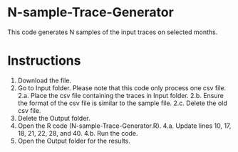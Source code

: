 # N-sample-Trace-Generator
This code generates N samples of the input traces on selected months.

# Instructions
1. Download the file.
2. Go to Input folder. Please note that this code only process one csv file.
2.a. Place the csv file containing the traces in Input folder.
2.b. Ensure the format of the csv file is similar to the sample file.
2.c. Delete the old csv file.
3. Delete the Output folder.
4. Open the R code (N-sample-Trace-Generator.R).
4.a. Update lines 10, 17, 18, 21, 22, 28, and 40.
4.b. Run the code.
5. Open the Output folder for the results.
